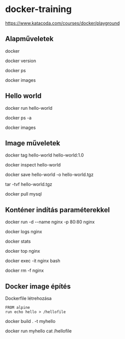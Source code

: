 # docker-training


https://www.katacoda.com/courses/docker/playground

Alapműveletek
------------------
docker
    
docker version

docker ps

docker images

Hello world
--------------------------
docker run hello-world

docker ps -a

docker images

Image műveletek
----------------------
docker tag hello-world hello-world:1.0
	
docker inspect hello-world 
    
docker save hello-world -o hello-world.tgz

tar  -tvf  hello-world.tgz

docker pull mysql 


Konténer indítás paraméterekkel
---------------------------------
docker run -d --name nginx -p 80:80 nginx

docker logs nginx 

docker stats 

docker top nginx 

docker exec -it nginx  bash

docker rm -f nginx 


Docker image építés
--------------------
Dockerfile létrehozása 

```
FROM alpine
run echo hello > /hellofile
```
  
docker build . -t myhello 

docker run myhello cat /hellofile



